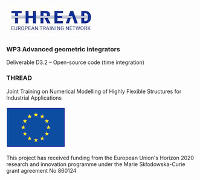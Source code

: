 ![This is an image](/profile/thread-logo.jpg) 
### WP3 Advanced geometric integrators
Deliverable D3.2 – Open-source code (time integration)
### THREAD 
Joint Training on Numerical Modelling of Highly Flexible Structures for Industrial Applications

![This is an image](/profile/flag_yellow.png)

This project has received funding from the European Union's Horizon 2020 research and innovation programme under the Marie Skłodowska-Curie grant agreement No 860124
